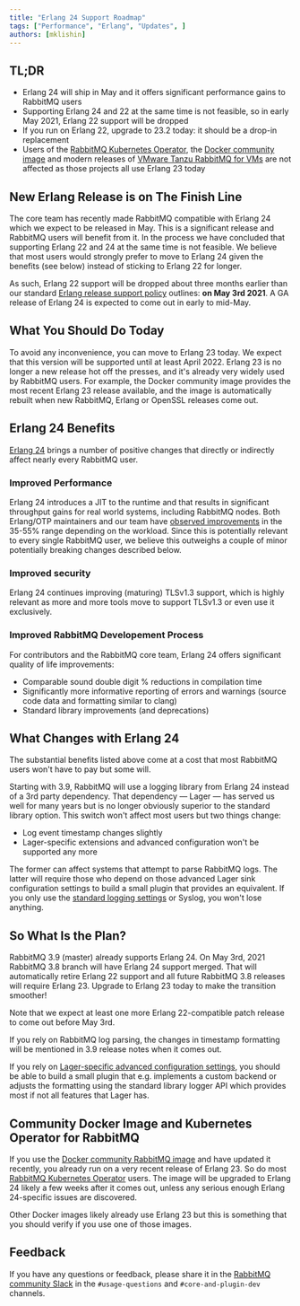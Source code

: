 ```yaml
---
title: "Erlang 24 Support Roadmap"
tags: ["Performance", "Erlang", "Updates", ]
authors: [mklishin]
---
```


## TL;DR

 * Erlang 24 will ship in May and it offers significant performance gains to RabbitMQ users
 * Supporting Erlang 24 and 22 at the same time is not feasible, so in early May 2021, Erlang 22 support will be dropped
 * If you run on Erlang 22, upgrade to 23.2 today: it should be a drop-in replacement
 * Users of the [RabbitMQ Kubernetes Operator](https://github.com/rabbitmq/cluster-operator), the [Docker community image](https://github.com/docker-library/rabbitmq) and modern releases of [VMware Tanzu RabbitMQ for VMs](https://docs.pivotal.io/rabbitmq-cf/1-21/index.html#:~:text=RabbitMQ%20for%20VMs.-,About%20VMware%20Tanzu%20RabbitMQ%20for%20VMs,and%20a%20pre%2Dprovisioned%20service.&text=Dedicated%20VM%20that%20serves%20a%20single%20service%20instance.) are not affected as those projects all use Erlang 23 today

<!-- truncate -->

## New Erlang Release is on The Finish Line

The core team has recently made RabbitMQ compatible with Erlang 24 which we expect to be released in May. This is a significant release and RabbitMQ users will benefit from it. In the process we have concluded that supporting Erlang 22 and 24 at the same time is not feasible. We believe that most users would
strongly prefer to move to Erlang 24 given the benefits (see below) instead
of sticking to Erlang 22 for longer.

As such, Erlang 22 support will be dropped about three months earlier than our
standard [Erlang release support policy](/docs/which-erlang) outlines: **on May 3rd 2021**.
A GA release of Erlang 24 is expected to come out in early to mid-May.

## What You Should Do Today

To avoid any inconvenience, you can move to Erlang 23 today. We expect that this version will be supported until at least April 2022.
Erlang 23 is no longer a new release hot off the presses, and it's already very widely used by RabbitMQ users.
For example, the Docker community image provides the most recent Erlang 23 release
available, and the image is automatically rebuilt when new RabbitMQ, Erlang or OpenSSL releases come out.

## Erlang 24 Benefits

[Erlang 24](https://www.erlang.org/news/144) brings a number of positive changes that directly or indirectly
affect nearly every RabbitMQ user.

### Improved Performance

 Erlang 24 introduces a JIT to the runtime and that results in significant throughput gains for real world systems, including RabbitMQ nodes.
 Both Erlang/OTP maintainers and our team have [observed improvements](https://www.erlang-solutions.com/blog/performance-testing-the-jit-compiler-for-the-beam-vm/) in the 35-55% range depending on the workload.
 Since this is potentially relevant to every single RabbitMQ user, we believe this outweighs a couple of minor potentially
 breaking changes described below.

### Improved security

Erlang 24 continues improving (maturing) TLSv1.3 support, which is highly relevant as more and more tools move to support TLSv1.3
or even use it exclusively.

### Improved RabbitMQ Developement Process

For contributors and the RabbitMQ core team, Erlang 24 offers significant quality of life improvements:

 * Comparable sound double digit % reductions in compilation time
 * Significantly more informative reporting of errors and warnings (source code data and formatting similar to clang)
 * Standard library improvements (and deprecations)


## What Changes with Erlang 24

The substantial benefits listed above come at a cost that
most RabbitMQ users won't have to pay but some will.

Starting with 3.9, RabbitMQ will use a logging library from Erlang 24 instead of a 3rd party dependency.
That dependency — Lager — has served us well for many years but is no longer obviously superior to the standard library option.
This switch won't affect most users but two things change:

* Log event timestamp changes slightly
* Lager-specific extensions and advanced configuration won't be supported any more

The former can affect systems that attempt to parse RabbitMQ logs. The latter will require those who depend on those advanced
Lager sink configuration settings to build a small plugin that provides an equivalent.
If you only use the [standard logging settings](/docs/logging) or Syslog,
you won't lose anything.


## So What Is the Plan?

RabbitMQ 3.9 (master) already supports Erlang 24. On May 3rd, 2021 RabbitMQ 3.8 branch will have Erlang 24 support merged.
That will automatically retire Erlang 22 support and all future RabbitMQ 3.8 releases will require Erlang 23.
Upgrade to Erlang 23 today to make the transition smoother!

Note that we expect at least one more Erlang 22-compatible patch release to come out before May 3rd.

If you rely on RabbitMQ log parsing, the changes in timestamp formatting will be mentioned in 3.9 release notes when it comes out.

If you rely on [Lager-specific advanced configuration settings](/docs/logging#advanced-configuration),
you should be able to build a small plugin that e.g. implements a custom backend or adjusts the formatting using
the standard library logger API which provides most if not all features that Lager has.


## Community Docker Image and Kubernetes Operator for RabbitMQ

If you use the [Docker community RabbitMQ image](https://github.com/docker-library/rabbitmq) and have updated it recently, you already run on a very recent
release of Erlang 23. So do most [RabbitMQ Kubernetes Operator](/docs/kubernetes/operator/operator-overview) users.
The image will be upgraded to Erlang 24 likely a few weeks after it comes out,
unless any serious enough Erlang 24-specific issues are discovered.

Other Docker images likely already use Erlang 23 but this is something that you should verify
if you use one of those images.


## Feedback

If you have any questions or feedback, please share it in the [RabbitMQ community Slack](https://rabbitmq-slack.herokuapp.com/)
in the `#usage-questions` and `#core-and-plugin-dev` channels.
